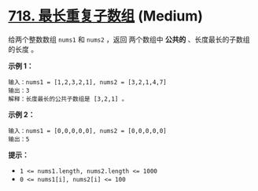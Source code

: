 # [718. 最长重复子数组][link] (Medium)

[link]: https://leetcode.cn/problems/maximum-length-of-repeated-subarray/

给两个整数数组 `nums1` 和 `nums2` ，返回 两个数组中 **公共的** 、长度最长的子数组的长度 。

**示例 1：**

```
输入：nums1 = [1,2,3,2,1], nums2 = [3,2,1,4,7]
输出：3
解释：长度最长的公共子数组是 [3,2,1] 。
```

**示例 2：**

```
输入：nums1 = [0,0,0,0,0], nums2 = [0,0,0,0,0]
输出：5
```

**提示：**

- `1 <= nums1.length, nums2.length <= 1000`
- `0 <= nums1[i], nums2[i] <= 100`
